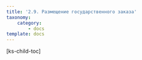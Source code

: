 ```yaml
---
title: '2.9. Размещение государственного заказа'
taxonomy:
    category:
        - docs
template: docs
---
```


[ks-child-toc]
